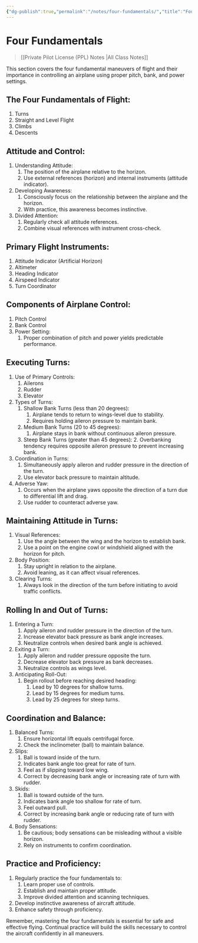 ```yaml
---
{"dg-publish":true,"permalink":"/notes/four-fundamentals/","title":"Four Fundamentals","tags":["aviation","classnotes"]}
---
```



# Four Fundamentals
> [[Private Pilot License (PPL) Notes \|All Class Notes]]


This section covers the four fundamental maneuvers of flight and their importance in controlling an airplane using proper pitch, bank, and power settings.

## The Four Fundamentals of Flight:

1. Turns
2. Straight and Level Flight
3. Climbs
4. Descents

## Attitude and Control:

1. Understanding Attitude:
    1. The position of the airplane relative to the horizon.
    2. Use external references (horizon) and internal instruments (attitude indicator).
2. Developing Awareness:
    1. Consciously focus on the relationship between the airplane and the horizon.
    2. With practice, this awareness becomes instinctive.
3. Divided Attention:
    1. Regularly check all attitude references.
    2. Combine visual references with instrument cross-check.

## Primary Flight Instruments:

1. Attitude Indicator (Artificial Horizon)
2. Altimeter
3. Heading Indicator
4. Airspeed Indicator
5. Turn Coordinator

## Components of Airplane Control:

1. Pitch Control
2. Bank Control
3. Power Setting:
    1. Proper combination of pitch and power yields predictable performance.

## Executing Turns:

1. Use of Primary Controls:
    1. Ailerons
    2. Rudder
    3. Elevator
2. Types of Turns:
    1. Shallow Bank Turns (less than 20 degrees):
        1. Airplane tends to return to wings-level due to stability.
        2. Requires holding aileron pressure to maintain bank.
    2. Medium Bank Turns (20 to 45 degrees):
        1. Airplane stays in bank without continuous aileron pressure.
    3. Steep Bank Turns (greater than 45 degrees):
        2. Overbanking tendency requires opposite aileron pressure to prevent increasing bank.
3. Coordination in Turns:
    1. Simultaneously apply aileron and rudder pressure in the direction of the turn.
    2. Use elevator back pressure to maintain altitude.
4. Adverse Yaw:
    1. Occurs when the airplane yaws opposite the direction of a turn due to differential lift and drag.
    2. Use rudder to counteract adverse yaw.

## Maintaining Attitude in Turns:

1. Visual References:
    1. Use the angle between the wing and the horizon to establish bank.
    2. Use a point on the engine cowl or windshield aligned with the horizon for pitch.
2. Body Position:
    1. Stay upright in relation to the airplane.
    2. Avoid leaning, as it can affect visual references.
3. Clearing Turns:
    1. Always look in the direction of the turn before initiating to avoid traffic conflicts.

## Rolling In and Out of Turns:

1. Entering a Turn:
    1. Apply aileron and rudder pressure in the direction of the turn.
    2. Increase elevator back pressure as bank angle increases.
    3. Neutralize controls when desired bank angle is achieved.
2. Exiting a Turn:
    1. Apply aileron and rudder pressure opposite the turn.
    2. Decrease elevator back pressure as bank decreases.
    3. Neutralize controls as wings level.
3. Anticipating Roll-Out:
    1. Begin rollout before reaching desired heading:
        1. Lead by 10 degrees for shallow turns.
        2. Lead by 15 degrees for medium turns.
        3. Lead by 25 degrees for steep turns.

## Coordination and Balance:

1. Balanced Turns:
    1. Ensure horizontal lift equals centrifugal force.
    2. Check the inclinometer (ball) to maintain balance.
2. Slips:
    1. Ball is toward inside of the turn.
    2. Indicates bank angle too great for rate of turn.
    3. Feel as if slipping toward low wing.
    4. Correct by decreasing bank angle or increasing rate of turn with rudder.
3. Skids:
    1. Ball is toward outside of the turn.
    2. Indicates bank angle too shallow for rate of turn.
    3. Feel outward pull.
    4. Correct by increasing bank angle or reducing rate of turn with rudder.
4. Body Sensations:
    1. Be cautious; body sensations can be misleading without a visible horizon.
    2. Rely on instruments to confirm coordination.

## Practice and Proficiency:

1. Regularly practice the four fundamentals to:
    1. Learn proper use of controls.
    2. Establish and maintain proper attitude.
    3. Improve divided attention and scanning techniques.
2. Develop instinctive awareness of aircraft attitude.
3. Enhance safety through proficiency.

Remember, mastering the four fundamentals is essential for safe and effective flying. Continual practice will build the skills necessary to control the aircraft confidently in all maneuvers.